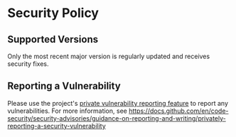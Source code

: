 # Security Policy

## Supported Versions

Only the most recent major version is regularly updated and receives security fixes.

## Reporting a Vulnerability

Please use the project's [private vulnerability reporting feature](https://github.com/chgl/fhir-server-exporter/security/advisories)
to report any vulnerabilities. For more information, see <https://docs.github.com/en/code-security/security-advisories/guidance-on-reporting-and-writing/privately-reporting-a-security-vulnerability>
